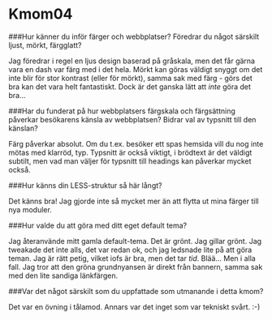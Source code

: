 Kmom04
===============================

###Hur känner du inför färger och webbplatser? Föredrar du något särskilt ljust, mörkt, färgglatt?

Jag föredrar i regel en ljus design baserad på gråskala, men det får gärna vara en dash var färg med i det hela. Mörkt kan göras väldigt snyggt om det inte blir för stor kontrast (eller för mörkt), samma sak med färg - görs det bra kan det vara helt fantastiskt. Dock är det ganska lätt att *inte* göra det bra...

###Har du funderat på hur webbplatsers färgskala och färgsättning påverkar besökarens känsla av webbplatsen? Bidrar val av typsnitt till den känslan?

Färg påverkar absolut. Om du t.ex. besöker ett spas hemsida vill du nog inte mötas med klarröd, typ. Typsnitt är också viktigt, i brödtext är det väldigt subtilt, men vad man väljer för typsnitt till headings kan påverkar mycket också.

###Hur känns din LESS-struktur så här långt?

Det känns bra! Jag gjorde inte så mycket mer än att flytta ut mina färger till nya moduler.

###Hur valde du att göra med ditt eget default tema?

Jag återanvände mitt gamla default-tema. Det är grönt. Jag gillar grönt. Jag tweakade det inte alls, det var redan ok, och jag ledsnade lite på att göra teman. Jag är rätt petig, vilket iofs är bra, men det tar *tid*. Blää... Men i alla fall. Jag tror att den gröna grundnyansen är direkt från bannern, samma sak med den lite sandiga länkfärgen.

###Var det något särskilt som du uppfattade som utmanande i detta kmom?

Det var en övning i tålamod. Annars var det inget som var tekniskt svårt. :-)

